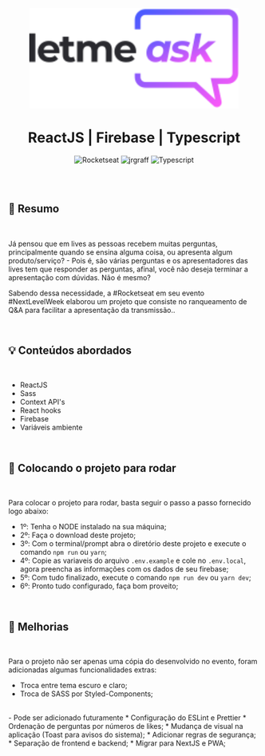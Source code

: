 <br />
<br />
<h1 align="center">
  <img alt="letmeask" src=".github/logo.svg" width="420px" /> 
  <br />
  <br />
  ReactJS | Firebase | Typescript
</h1>

<p align="center">
  <img alt="Rocketseat" src="https://img.shields.io/badge/Created%20by%3A-Rocketseat-%236D5CCD" />
  <img alt="jrgraff" src="https://img.shields.io/badge/Developed%20by%3A-jrgraff-%23DD3B3F" />
  <img alt="Typescript" src="https://img.shields.io/badge/Language%3A-Typescript-%232F74C0" /> <br />
</p> 
<br />
<br />

## :bookmark: Resumo
<br />

Já pensou que em lives as pessoas recebem muitas perguntas, principalmente quando se ensina alguma coisa,
ou apresenta algum produto/serviço? - Pois é, são várias perguntas e os apresentadores das lives tem que
responder as perguntas, afinal, você não deseja terminar a apresentação com dúvidas. Não é mesmo?

Sabendo dessa necessidade, a #Rocketseat em seu evento #NextLevelWeek elaborou 
um projeto que consiste no ranqueamento de Q&A para facilitar a apresentação da transmissão..

<br />

## :bulb: Conteúdos abordados
<br />

- ReactJS
- Sass
- Context API's
- React hooks
- Firebase
- Variáveis ambiente
<br />

## :wrench: Colocando o projeto para rodar
<br />

Para colocar o projeto para rodar, basta seguir o passo a passo fornecido logo abaixo:

- 1º: Tenha o NODE instalado na sua máquina;
- 2º: Faça o download deste projeto;
- 3º: Com o terminal/prompt abra o diretório deste projeto e execute o comando `npm run` ou `yarn`;
- 4º: Copie as variaveis do arquivo `.env.example` e cole no `.env.local`, agora preencha as informações com os dados de seu firebase;
- 5º: Com tudo finalizado, execute o comando `npm run dev` ou `yarn dev`;
- 6º: Pronto tudo configurado, faça bom proveito;
<br />

## :wrench: Melhorias
<br />

Para o projeto não ser apenas uma cópia do desenvolvido no evento, foram adicionadas algumas funcionalidades extras:

* Troca entre tema escuro e claro;
* Troca de SASS por Styled-Components;
<br />
- Pode ser adicionado futuramente
* Configuração do ESLint e Prettier
* Ordenação de perguntas por números de likes;
* Mudança de visual na aplicação (Toast para avisos do sistema);
* Adicionar regras de segurança;
* Separação de frontend e backend;
* Migrar para NextJS e PWA;